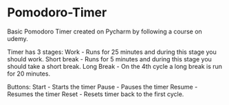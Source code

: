 # Pomodoro-Timer

Basic Pomodoro Timer created on Pycharm by following a course on udemy.

Timer has 3 stages:
Work - Runs for 25 minutes and during this stage you should work.
Short break - Runs for 5 minutes and during this stage you should take a short break.
Long Break - On the 4th cycle a long break is run for 20 minutes.

Buttons:
Start - Starts the timer
Pause - Pauses the timer
Resume - Resumes the timer
Reset - Resets timer back to the first cycle.
